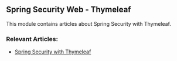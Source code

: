 ## Spring Security Web - Thymeleaf

This module contains articles about Spring Security with Thymeleaf.

### Relevant Articles: 

- [Spring Security with Thymeleaf](https://www.baeldung.com/spring-security-thymeleaf)